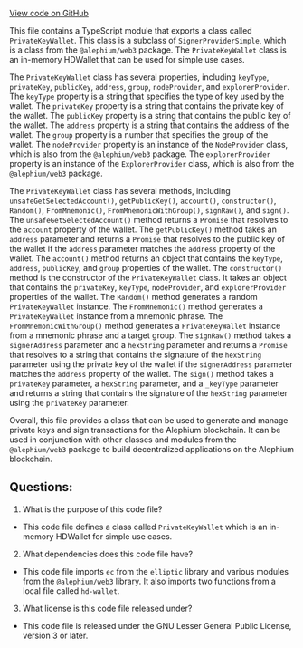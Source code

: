 [View code on GitHub](https://github.com/alephium/alephium-web3/packages/web3-wallet/src/privatekey-wallet.ts)

This file contains a TypeScript module that exports a class called `PrivateKeyWallet`. This class is a subclass of `SignerProviderSimple`, which is a class from the `@alephium/web3` package. The `PrivateKeyWallet` class is an in-memory HDWallet that can be used for simple use cases. 

The `PrivateKeyWallet` class has several properties, including `keyType`, `privateKey`, `publicKey`, `address`, `group`, `nodeProvider`, and `explorerProvider`. The `keyType` property is a string that specifies the type of key used by the wallet. The `privateKey` property is a string that contains the private key of the wallet. The `publicKey` property is a string that contains the public key of the wallet. The `address` property is a string that contains the address of the wallet. The `group` property is a number that specifies the group of the wallet. The `nodeProvider` property is an instance of the `NodeProvider` class, which is also from the `@alephium/web3` package. The `explorerProvider` property is an instance of the `ExplorerProvider` class, which is also from the `@alephium/web3` package.

The `PrivateKeyWallet` class has several methods, including `unsafeGetSelectedAccount()`, `getPublicKey()`, `account()`, `constructor()`, `Random()`, `FromMnemonic()`, `FromMnemonicWithGroup()`, `signRaw()`, and `sign()`. The `unsafeGetSelectedAccount()` method returns a `Promise` that resolves to the `account` property of the wallet. The `getPublicKey()` method takes an `address` parameter and returns a `Promise` that resolves to the public key of the wallet if the `address` parameter matches the `address` property of the wallet. The `account()` method returns an object that contains the `keyType`, `address`, `publicKey`, and `group` properties of the wallet. The `constructor()` method is the constructor of the `PrivateKeyWallet` class. It takes an object that contains the `privateKey`, `keyType`, `nodeProvider`, and `explorerProvider` properties of the wallet. The `Random()` method generates a random `PrivateKeyWallet` instance. The `FromMnemonic()` method generates a `PrivateKeyWallet` instance from a mnemonic phrase. The `FromMnemonicWithGroup()` method generates a `PrivateKeyWallet` instance from a mnemonic phrase and a target group. The `signRaw()` method takes a `signerAddress` parameter and a `hexString` parameter and returns a `Promise` that resolves to a string that contains the signature of the `hexString` parameter using the private key of the wallet if the `signerAddress` parameter matches the `address` property of the wallet. The `sign()` method takes a `privateKey` parameter, a `hexString` parameter, and a `_keyType` parameter and returns a string that contains the signature of the `hexString` parameter using the `privateKey` parameter. 

Overall, this file provides a class that can be used to generate and manage private keys and sign transactions for the Alephium blockchain. It can be used in conjunction with other classes and modules from the `@alephium/web3` package to build decentralized applications on the Alephium blockchain.
## Questions: 
 1. What is the purpose of this code file?
- This code file defines a class called `PrivateKeyWallet` which is an in-memory HDWallet for simple use cases.

2. What dependencies does this code file have?
- This code file imports `ec` from the `elliptic` library and various modules from the `@alephium/web3` library. It also imports two functions from a local file called `hd-wallet`.

3. What license is this code file released under?
- This code file is released under the GNU Lesser General Public License, version 3 or later.